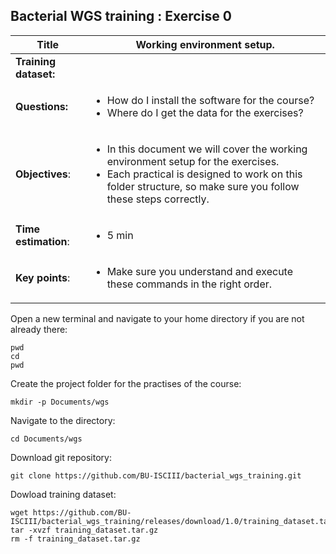 ## Bacterial WGS training : Exercise 0

|**Title**| Working environment setup.|
|---------|-------------------------------------------|
|**Training dataset:**|  
|**Questions:**| <ul><li>How do I install the software for the course?</li><li>Where do I get the data for the exercises?</li></ul>|
|**Objectives**:|<ul><li>In this document we will cover the working environment setup for the exercises.</li><li>Each practical is designed to work on this folder structure, so make sure you follow these steps correctly.</li></ul>|  
|**Time estimation**:| <ul><li>5 min</li></ul>|
|**Key points**:|<ul><li>Make sure you understand and execute these commands in the right order.</li></ul>|

Open a new terminal and navigate to your home directory if you are not already there:

```
pwd
cd
pwd
```

Create the project folder for the practises of the course:

```
mkdir -p Documents/wgs
```

Navigate to the directory:

```
cd Documents/wgs
```

Download git repository:

```
git clone https://github.com/BU-ISCIII/bacterial_wgs_training.git
```

Dowload training dataset:

```
wget https://github.com/BU-ISCIII/bacterial_wgs_training/releases/download/1.0/training_dataset.tar.gz
tar -xvzf training_dataset.tar.gz
rm -f training_dataset.tar.gz
```

